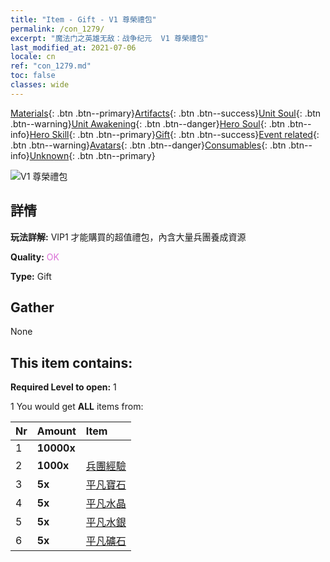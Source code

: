 ```yaml
---
title: "Item - Gift - V1 尊榮禮包"
permalink: /con_1279/
excerpt: "魔法门之英雄无敌：战争纪元  V1 尊榮禮包"
last_modified_at: 2021-07-06
locale: cn
ref: "con_1279.md"
toc: false
classes: wide
---
```

 [Materials](/ItemsCN/){: .btn .btn--primary}[Artifacts](/ItemsCN/Artifacts/){: .btn .btn--success}[Unit Soul](/ItemsCN/UnitSoul/){: .btn .btn--warning}[Unit Awakening](/ItemsCN/UnitAwakening/){: .btn .btn--danger}[Hero Soul](/ItemsCN/HeroSoul/){: .btn .btn--info}[Hero Skill](/ItemsCN/HeroSkill/){: .btn .btn--primary}[Gift](/ItemsCN/Gift/){: .btn .btn--success}[Event related](/ItemsCN/Events/){: .btn .btn--warning}[Avatars](/ItemsCN/Avatars/){: .btn .btn--danger}[Consumables](/ItemsCN/Consumables/){: .btn .btn--info}[Unknown](/ItemsCN/Unknown/){: .btn .btn--primary}

 ![V1 尊榮禮包](/images/t/i_905001.png)

## 詳情
 **玩法詳解:** VIP1 才能購買的超值禮包，內含大量兵團養成資源

 **Quality:** <span style="color: #DA70D6">OK</span>

 **Type:** Gift

## Gather

  None

## This item contains:

 **Required Level to open:** 1

 1 You would get **ALL** items  from:

  | Nr | Amount |     Item    |
  |:---|:-------|:------------|
  | 1 |  **10000x** | <i class="fas fa-coins"/> |  | 
  | 2 |  **1000x** | [兵團經驗](/cn/Items/con_902/) |  | 
  | 3 |  **5x** | [平凡寶石](/cn/Items/mat_10/) |  | 
  | 4 |  **5x** | [平凡水晶](/cn/Items/mat_11/) |  | 
  | 5 |  **5x** | [平凡水銀](/cn/Items/mat_8/) |  | 
  | 6 |  **5x** | [平凡礦石](/cn/Items/mat_6/) |  | 
